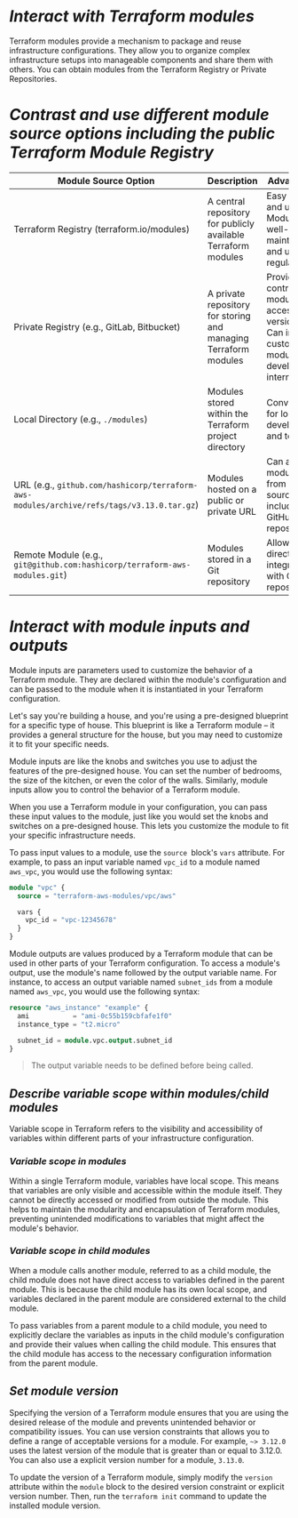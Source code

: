# *Interact with Terraform modules*

Terraform modules provide a mechanism to package and reuse infrastructure configurations. They allow you to organize complex infrastructure setups into manageable components and share them with others. You can obtain modules from the Terraform Registry or Private Repositories.

# *Contrast and use different module source options including the public Terraform Module Registry*

| Module Source Option | Description | Advantages | Disadvantages |
|---|---|---|---|
| Terraform Registry (terraform.io/modules) | A central repository for publicly available Terraform modules | Easy to find and use. Modules are well-maintained and updated regularly. | May not have modules for all specific needs. |
| Private Registry (e.g., GitLab, Bitbucket) | A private repository for storing and managing Terraform modules | Provides control over module access and versions. Can include custom modules developed internally. | Requires additional setup and maintenance. |
| Local Directory (e.g., `./modules`) | Modules stored within the Terraform project directory | Convenient for local development and testing. | Requires manual updates and version control. |
| URL (e.g., `github.com/hashicorp/terraform-aws-modules/archive/refs/tags/v3.13.0.tar.gz`) | Modules hosted on a public or private URL | Can access modules from various sources, including GitHub repositories. | Requires manual maintenance and version control. |
| Remote Module (e.g., `git@github.com:hashicorp/terraform-aws-modules.git`) | Modules stored in a Git repository | Allows for direct integration with Git repositories. | Requires Git access and knowledge. |

# *Interact with module inputs and outputs*

Module inputs are parameters used to customize the behavior of a Terraform module. They are declared within the module's configuration and can be passed to the module when it is instantiated in your Terraform configuration. 

Let's say you're building a house, and you're using a pre-designed blueprint for a specific type of house. This blueprint is like a Terraform module – it provides a general structure for the house, but you may need to customize it to fit your specific needs.

Module inputs are like the knobs and switches you use to adjust the features of the pre-designed house. You can set the number of bedrooms, the size of the kitchen, or even the color of the walls. Similarly, module inputs allow you to control the behavior of a Terraform module.

When you use a Terraform module in your configuration, you can pass these input values to the module, just like you would set the knobs and switches on a pre-designed house. This lets you customize the module to fit your specific infrastructure needs.

To pass input values to a module, use the `source `block's `vars` attribute. For example, to pass an input variable named `vpc_id` to a module named `aws_vpc`, you would use the following syntax:

```Terraform
module "vpc" {
  source = "terraform-aws-modules/vpc/aws"

  vars {
    vpc_id = "vpc-12345678"
  }
}
```

Module outputs are values produced by a Terraform module that can be used in other parts of your Terraform configuration. To access a module's output, use the module's name followed by the output variable name. For instance, to access an output variable named `subnet_ids` from a module named `aws_vpc`, you would use the following syntax:

```Terraform
resource "aws_instance" "example" {
  ami           = "ami-0c55b159cbfafe1f0"
  instance_type = "t2.micro"

  subnet_id = module.vpc.output.subnet_id
}
```
> The output variable needs to be defined before being called.

## *Describe variable scope within modules/child modules*

Variable scope in Terraform refers to the visibility and accessibility of variables within different parts of your infrastructure configuration. 

### *Variable scope in modules*

Within a single Terraform module, variables have local scope. This means that variables are only visible and accessible within the module itself. They cannot be directly accessed or modified from outside the module. This helps to maintain the modularity and encapsulation of Terraform modules, preventing unintended modifications to variables that might affect the module's behavior.

### *Variable scope in child modules*

When a module calls another module, referred to as a child module, the child module does not have direct access to variables defined in the parent module. This is because the child module has its own local scope, and variables declared in the parent module are considered external to the child module.

To pass variables from a parent module to a child module, you need to explicitly declare the variables as inputs in the child module's configuration and provide their values when calling the child module. This ensures that the child module has access to the necessary configuration information from the parent module.

## *Set module version*

Specifying the version of a Terraform module ensures that you are using the desired release of the module and prevents unintended behavior or compatibility issues. You can use version constraints that allows you to define a range of acceptable versions for a module. For example, `~> 3.12.0` uses the latest version of the module that is greater than or equal to 3.12.0. You can also use a explicit version number for a module, `3.13.0`.

To update the version of a Terraform module, simply modify the `version` attribute within the `module` block to the desired version constraint or explicit version number. Then, run the `terraform init` command to update the installed module version.